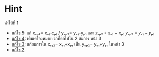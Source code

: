 # Hint

คำใบ้ที่ 1

+ [แก้ไข 5](hint_1_edited_5.pdf): แก้ xₛₚ₂= xₛ₁-xₚ₁ / yₛₚ₂= yₛ₁-yₚ₁ และ 𝑥ₛₚ₂ = 𝑥ₛ₁ − 𝑥ₚ₁ 𝑦ₛₚ₂ = 𝑦ₛ₁ − 𝑦ₚ₁
+ [แก้ไข 4](hint_1_edited_4.pdf): เติมเครื่องหมายบวกที่ตกไปใน 2 สมการ หน้า 3
+ [แก้ไข 3](hint_1_edited_3.pdf): แก้สมการใน xₛₚ₂= xₛ₁+xₚ₁ เป็น yₛₚ₂= yₛ₁+yₚ₁ ในหน้า 3
+ [แก้ไข 2](hint_1_edited_2.pdf)
